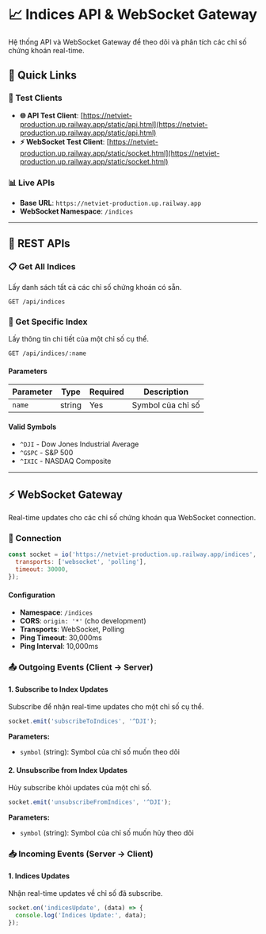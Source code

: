 # 📈 Indices API & WebSocket Gateway

Hệ thống API và WebSocket Gateway để theo dõi và phân tích các chỉ số chứng khoán real-time.

## 🔗 Quick Links

### 🧪 Test Clients

- **🌐 API Test Client**: [https://netviet-production.up.railway.app/static/api.html](https://netviet-production.up.railway.app/static/api.html)
- **⚡ WebSocket Test Client**: [https://netviet-production.up.railway.app/static/socket.html](https://netviet-production.up.railway.app/static/socket.html)

### 📊 Live APIs

- **Base URL**: `https://netviet-production.up.railway.app`
- **WebSocket Namespace**: `/indices`

---

## 🚀 REST APIs

### 📋 Get All Indices

Lấy danh sách tất cả các chỉ số chứng khoán có sẵn.

```http
GET /api/indices
```

### 🎯 Get Specific Index

Lấy thông tin chi tiết của một chỉ số cụ thể.

```http
GET /api/indices/:name
```

#### Parameters

| Parameter | Type   | Required | Description       |
| --------- | ------ | -------- | ----------------- |
| `name`    | string | Yes      | Symbol của chỉ số |

#### Valid Symbols

- `^DJI` - Dow Jones Industrial Average
- `^GSPC` - S&P 500
- `^IXIC` - NASDAQ Composite

---

## ⚡ WebSocket Gateway

Real-time updates cho các chỉ số chứng khoán qua WebSocket connection.

### 🔌 Connection

```javascript
const socket = io('https://netviet-production.up.railway.app/indices', {
  transports: ['websocket', 'polling'],
  timeout: 30000,
});
```

#### Configuration

- **Namespace**: `/indices`
- **CORS**: `origin: '*'` (cho development)
- **Transports**: WebSocket, Polling
- **Ping Timeout**: 30,000ms
- **Ping Interval**: 10,000ms

### 📤 Outgoing Events (Client → Server)

#### 1. Subscribe to Index Updates

Subscribe để nhận real-time updates cho một chỉ số cụ thể.

```javascript
socket.emit('subscribeToIndices', '^DJI');
```

**Parameters:**

- `symbol` (string): Symbol của chỉ số muốn theo dõi

#### 2. Unsubscribe from Index Updates

Hủy subscribe khỏi updates của một chỉ số.

```javascript
socket.emit('unsubscribeFromIndices', '^DJI');
```

**Parameters:**

- `symbol` (string): Symbol của chỉ số muốn hủy theo dõi

### 📥 Incoming Events (Server → Client)

#### 1. Indices Updates

Nhận real-time updates về chỉ số đã subscribe.

```javascript
socket.on('indicesUpdate', (data) => {
  console.log('Indices Update:', data);
});
```